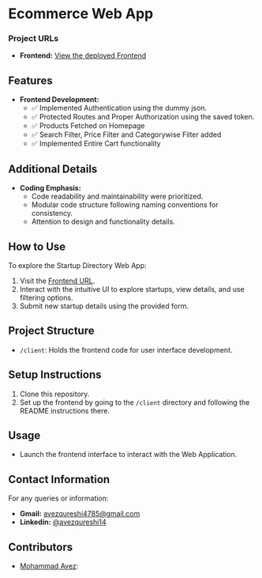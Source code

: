 # Ecommerce Web App

### Project URLs
- **Frontend:** [View the deployed Frontend](https://avez-bwi-ecommerce.netlify.app/)

## Features
- **Frontend Development:**
  - ✅ Implemented Authentication using the dummy json.
  - ✅ Protected Routes and Proper Authorization using the saved token.
  - ✅ Products Fetched on Homepage
  - ✅ Search Filter, Price Filter and Categorywise Filter added
  - ✅ Implemented Entire Cart functionality 



## Additional Details
- **Coding Emphasis:**
  - Code readability and maintainability were prioritized.
  - Modular code structure following naming conventions for consistency.
  - Attention to design and functionality details.

## How to Use
To explore the Startup Directory Web App:
1. Visit the [Frontend URL](https://avez-bwi-ecommerce.netlify.app/).
2. Interact with the intuitive UI to explore startups, view details, and use filtering options.
3. Submit new startup details using the provided form.

## Project Structure

- `/client`: Holds the frontend code for user interface development.

## Setup Instructions

1. Clone this repository.
2. Set up the frontend by going to the `/client` directory and following the README instructions there.

## Usage

- Launch the frontend interface to interact with the Web Application.

## Contact Information
For any queries or information:
- **Gmail:** avezqureshi4785@gmail.com
- **Linkedin:** [@avezqureshi14](https://www.linkedin.com/in/avezqureshi14/)

## Contributors

- [Mohammad Avez](https://github.com/avezqureshi14): 
